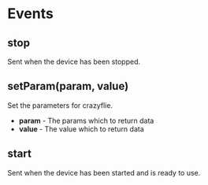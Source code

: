 # Events

## stop

Sent when the device has been stopped.

## setParam(param, value)

Set the parameters for crazyflie.

- **param** - The params which to return data
- **value** - The value which to return data

## start

Sent when the device has been started and is ready to use.